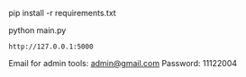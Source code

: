 pip install -r requirements.txt

python main.py

`http://127.0.0.1:5000`

Email for admin tools:
admin@gmail.com
Password: 11122004
